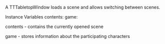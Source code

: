 A TTTabletopWindow loads a scene and allows switching between scenes.

Instance Variables
	contents:		<Array>
	game:		<TTGame>

contents
	- contains the currently opened scene

game
	- stores information about the participating characters
